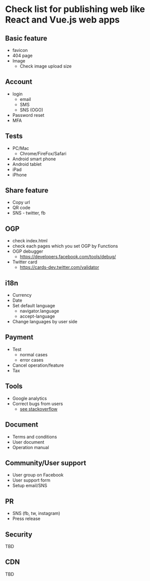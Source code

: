 # Check list for publishing web like React and Vue.js web apps

## Basic feature
 - favicon
 - 404 page
 - Image
   - Check image upload size
## Account
  - login
    - email
    - SMS
    - SNS (OGO)
  - Password reset
  - MFA
## Tests
  - PC/Mac 
     - Chrome/FireFox/Safari
   - Android smart phone
   - Android tablet
   - iPad
   - iPhone

## Share feature 
 - Copy url
 - QR code
 - SNS - twitter, fb
 
## OGP
 - check index.html
 - check each pages which you set OGP by Functions
 - OGP debugger
   - https://developers.facebook.com/tools/debug/
 - Twitter card
   - https://cards-dev.twitter.com/validator
 
## i18n
 - Currency
 - Date
 - Set default language
   - navigator.language
   - accept-language
 - Change languages by user side

## Payment
  - Test
    - normal cases
    - error cases
  - Cancel operation/feature
  - Tax

## Tools
 - Google analytics
 - Correct bugs from users
    - [see stackoverflow](https://stackoverflow.com/questions/21403895/does-a-crashlytics-like-service-for-web-app-exists)

## Document
  - Terms and conditions
  - User document
  - Operation manual
  
## Community/User support
  - User group on Facebook
  - User support form
  - Setup email/SNS

## PR
  - SNS (fb, tw, instagram)
  - Press release
  
## Security
  TBD

## CDN
  TBD
